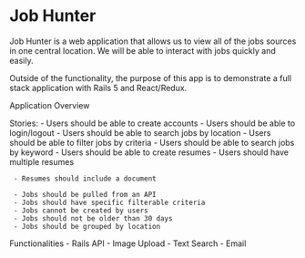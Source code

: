 Job Hunter
===

Job Hunter is a web application that allows us to view all of the jobs sources in one central location. We will be able to interact with jobs quickly and easily.

Outside of the functionality, the purpose of this app is to demonstrate a full stack application with Rails 5 and React/Redux.

Application Overview

Stories:
     - Users should be able to create accounts
     - Users should be able to login/logout
     - Users should be able to search jobs by location
     - Users should be able to filter jobs by criteria
     - Users should be able to search jobs by keyword
     - Users should be able to create resumes
     - Users should have multiple resumes

     - Resumes should include a document

     - Jobs should be pulled from an API
     - Jobs should have specific filterable criteria
     - Jobs cannot be created by users
     - Jobs should not be older than 30 days
     - Jobs should be grouped by location

Functionalities
     - Rails API
     - Image Upload
     - Text Search
     - Email


